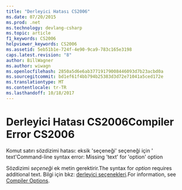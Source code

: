 ```yaml
---
title: "Derleyici Hatası CS2006"
ms.date: 07/20/2015
ms.prod: .net
ms.technology: devlang-csharp
ms.topic: article
f1_keywords: CS2006
helpviewer_keywords: CS2006
ms.assetid: 5eb51b1e-724f-4e90-9ca9-783c165e3198
caps.latest.revision: "8"
author: BillWagner
ms.author: wiwagn
ms.openlocfilehash: 2850a5d6e6ab37719179008446093d7b23acbd0a
ms.sourcegitcommit: bd1ef61f4bb794b25383d3d72e71041a5ced172e
ms.translationtype: MT
ms.contentlocale: tr-TR
ms.lasthandoff: 10/18/2017
---
```

# <a name="compiler-error-cs2006"></a><span data-ttu-id="1aa60-102">Derleyici Hatası CS2006</span><span class="sxs-lookup"><span data-stu-id="1aa60-102">Compiler Error CS2006</span></span>
<span data-ttu-id="1aa60-103">Komut satırı sözdizimi hatası: eksik 'seçeneği' seçeneği için ' text'</span><span class="sxs-lookup"><span data-stu-id="1aa60-103">Command-line syntax error: Missing 'text' for 'option' option</span></span>  
  
 <span data-ttu-id="1aa60-104">Sözdizimi *seçeneği* ek metin gerektirir.</span><span class="sxs-lookup"><span data-stu-id="1aa60-104">The syntax for *option* requires additional text.</span></span> <span data-ttu-id="1aa60-105">Bilgi için bkz: [derleyici seçenekleri](../../csharp/language-reference/compiler-options/index.md).</span><span class="sxs-lookup"><span data-stu-id="1aa60-105">For information, see [Compiler Options](../../csharp/language-reference/compiler-options/index.md).</span></span>
